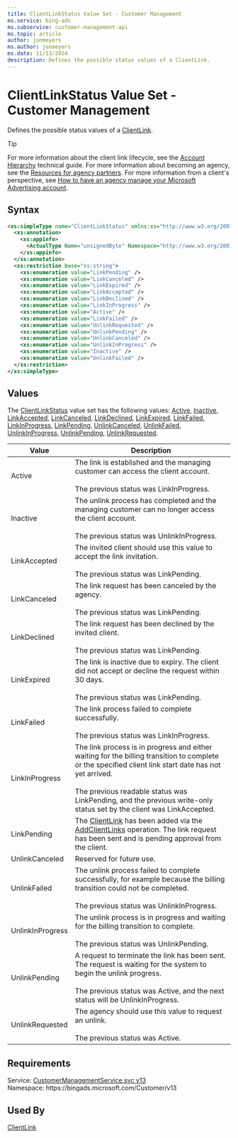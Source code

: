 ```yaml
---
title: ClientLinkStatus Value Set - Customer Management
ms.service: bing-ads
ms.subservice: customer-management-api
ms.topic: article
author: jonmeyers
ms.author: jonmeyers
ms.date: 11/13/2024
description: Defines the possible status values of a ClientLink.
---
```

# ClientLinkStatus Value Set - Customer Management
Defines the possible status values of a [ClientLink](clientlink.md).

> [!TIP]
> For more information about the client link lifecycle, see the [Account Hierarchy](../guides/account-hierarchy-permissions.md#account-hierarchy) technical guide. For more information about becoming an agency, see the [Resources for agency partners](https://about.ads.microsoft.com/resources/partners-agencies/agency-center). For more information from a client's perspective, see [How to have an agency manage your Microsoft Advertising account](https://help.ads.microsoft.com/#apex/3/en/52004/3).  

## Syntax
```xml
<xs:simpleType name="ClientLinkStatus" xmlns:xs="http://www.w3.org/2001/XMLSchema">
  <xs:annotation>
    <xs:appinfo>
      <ActualType Name="unsignedByte" Namespace="http://www.w3.org/2001/XMLSchema" xmlns="http://schemas.microsoft.com/2003/10/Serialization/" />
    </xs:appinfo>
  </xs:annotation>
  <xs:restriction base="xs:string">
    <xs:enumeration value="LinkPending" />
    <xs:enumeration value="LinkCanceled" />
    <xs:enumeration value="LinkExpired" />
    <xs:enumeration value="LinkAccepted" />
    <xs:enumeration value="LinkDeclined" />
    <xs:enumeration value="LinkInProgress" />
    <xs:enumeration value="Active" />
    <xs:enumeration value="LinkFailed" />
    <xs:enumeration value="UnlinkRequested" />
    <xs:enumeration value="UnlinkPending" />
    <xs:enumeration value="UnlinkCanceled" />
    <xs:enumeration value="UnlinkInProgress" />
    <xs:enumeration value="Inactive" />
    <xs:enumeration value="UnlinkFailed" />
  </xs:restriction>
</xs:simpleType>
```

## <a name="values"></a>Values

The [ClientLinkStatus](clientlinkstatus.md) value set has the following values: [Active](#active), [Inactive](#inactive), [LinkAccepted](#linkaccepted), [LinkCanceled](#linkcanceled), [LinkDeclined](#linkdeclined), [LinkExpired](#linkexpired), [LinkFailed](#linkfailed), [LinkInProgress](#linkinprogress), [LinkPending](#linkpending), [UnlinkCanceled](#unlinkcanceled), [UnlinkFailed](#unlinkfailed), [UnlinkInProgress](#unlinkinprogress), [UnlinkPending](#unlinkpending), [UnlinkRequested](#unlinkrequested).

|Value|Description|
|-----------|---------------|
|<a name="active"></a>Active|The link is established and the managing customer can access the client account.<br/><br/>The previous status was LinkInProgress.|
|<a name="inactive"></a>Inactive|The unlink process has completed and the managing customer can no longer access the client account.<br/><br/>The previous status was UnlinkInProgress.|
|<a name="linkaccepted"></a>LinkAccepted|The invited client should use this value to accept the link invitation.<br/><br/>The previous status was LinkPending.|
|<a name="linkcanceled"></a>LinkCanceled|The link request has been canceled by the agency.<br/><br/>The previous status was LinkPending.|
|<a name="linkdeclined"></a>LinkDeclined|The link request has been declined by the invited client.<br/><br/>The previous status was LinkPending.|
|<a name="linkexpired"></a>LinkExpired|The link is inactive due to expiry. The client did not accept or decline the request within 30 days.<br/><br/>The previous status was LinkPending.|
|<a name="linkfailed"></a>LinkFailed|The link process failed to complete successfully.<br/><br/>The previous status was LinkInProgress.|
|<a name="linkinprogress"></a>LinkInProgress|The link process is in progress and either waiting for the billing transition to complete or the specified client link start date has not yet arrived.<br/><br/>The previous readable status was LinkPending, and the previous write-only status set by the client was LinkAccepted.|
|<a name="linkpending"></a>LinkPending|The [ClientLink](clientlink.md) has been added via the [AddClientLinks](addclientlinks.md) operation. The link request has been sent and is pending approval from the client.|
|<a name="unlinkcanceled"></a>UnlinkCanceled|Reserved for future use.|
|<a name="unlinkfailed"></a>UnlinkFailed|The unlink process failed to complete successfully, for example because the billing transition could not be completed.<br/><br/>The previous status was UnlinkInProgress.|
|<a name="unlinkinprogress"></a>UnlinkInProgress|The unlink process is in progress and waiting for the billing transition to complete.<br/><br/>The previous status was UnlinkPending.|
|<a name="unlinkpending"></a>UnlinkPending|A request to terminate the link has been sent. The request is waiting for the system to begin the unlink progress.<br/><br/>The previous status was Active, and the next status will be UnlinkInProgress.|
|<a name="unlinkrequested"></a>UnlinkRequested|The agency should use this value to request an unlink.<br/><br/>The previous status was Active.|

## Requirements
Service: [CustomerManagementService.svc v13](https://clientcenter.api.bingads.microsoft.com/Api/CustomerManagement/v13/CustomerManagementService.svc)  
Namespace: https\://bingads.microsoft.com/Customer/v13  

## Used By
[ClientLink](clientlink.md)  
